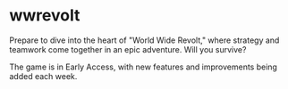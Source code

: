 # wwrevolt
Prepare to dive into the heart of "World Wide Revolt," where strategy and teamwork come together in an epic adventure. Will you survive?

The game is in Early Access, with new features and improvements being added each week.
